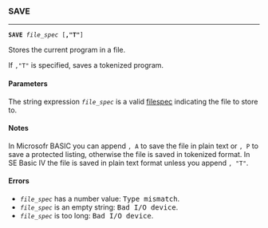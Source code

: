 ### SAVE
***
<code><b>SAVE</b> <var>file_spec</var> [<b>,"T"</b>]</code>

Stores the current program in a file.

If `,"T"` is specified, saves a tokenized program.

#### Parameters
The string expression <code><var>file_spec</var></code> is a valid [filespec](FILESPEC) indicating the
file to store to.

#### Notes
In Microsofr BASIC you can append `, A` to save the file in plain text or `, P` to
save a protected listing, otherwise the file is saved in tokenized format. In SE
Basic IV the file is saved in plain text format unless you append `, "T"`.

#### Errors
* <code><var>file_spec</var></code> has a number value: <samp>Type mismatch</samp>.
* <code><var>file_spec</var></code> is an empty string: <samp>Bad I/O device</samp>.
* <code><var>file_spec</var></code> is too long: <samp>Bad I/O device</samp>.
